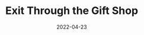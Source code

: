 ---
title: "Exit Through the Gift Shop"
slug: exit-through-the-gift-shop
excerpt: ""
category: "Watch"
subcategory: "Film"
date: "2022-04-23"
thumb: "https://res.cloudinary.com/dbi2zounq/image/upload/c_scale,w_700/v1651048794/Digital%20garden/media/exit-through-the-gift-shop.jpg_yc3x9f.jpg"
listingOnly: true
tags:
 - film
---